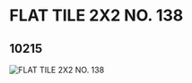 # FLAT TILE 2X2 NO. 138
## 10215
![FLAT TILE 2X2 NO. 138](https://lc-www-live-s.legocdn.com/media/bricks/5/2/6001512.jpg)